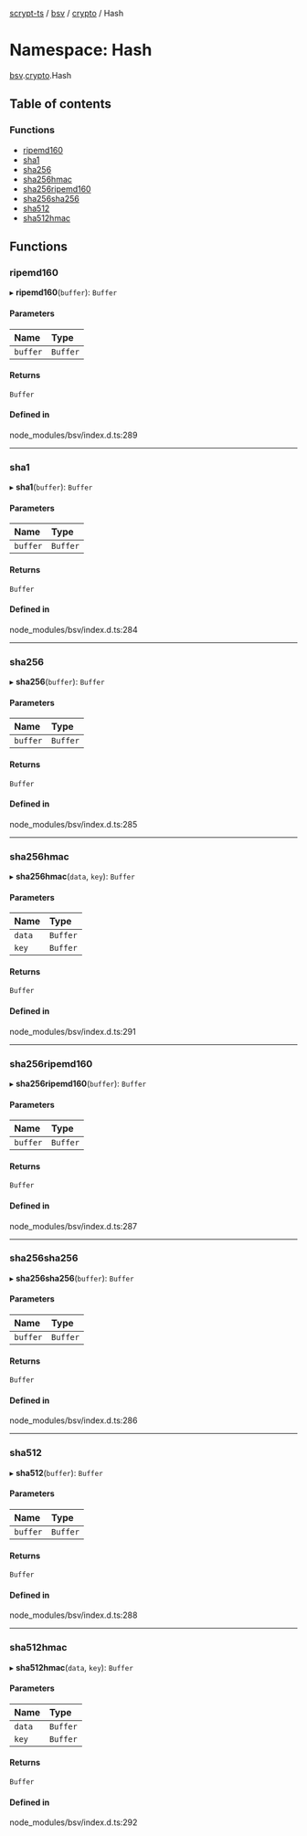 [scrypt-ts](../README.md) / [bsv](bsv.md) / [crypto](bsv.crypto.md) / Hash

# Namespace: Hash

[bsv](bsv.md).[crypto](bsv.crypto.md).Hash

## Table of contents

### Functions

- [ripemd160](bsv.crypto.Hash.md#ripemd160)
- [sha1](bsv.crypto.Hash.md#sha1)
- [sha256](bsv.crypto.Hash.md#sha256)
- [sha256hmac](bsv.crypto.Hash.md#sha256hmac)
- [sha256ripemd160](bsv.crypto.Hash.md#sha256ripemd160)
- [sha256sha256](bsv.crypto.Hash.md#sha256sha256)
- [sha512](bsv.crypto.Hash.md#sha512)
- [sha512hmac](bsv.crypto.Hash.md#sha512hmac)

## Functions

### ripemd160

▸ **ripemd160**(`buffer`): `Buffer`

#### Parameters

| Name | Type |
| :------ | :------ |
| `buffer` | `Buffer` |

#### Returns

`Buffer`

#### Defined in

node_modules/bsv/index.d.ts:289

___

### sha1

▸ **sha1**(`buffer`): `Buffer`

#### Parameters

| Name | Type |
| :------ | :------ |
| `buffer` | `Buffer` |

#### Returns

`Buffer`

#### Defined in

node_modules/bsv/index.d.ts:284

___

### sha256

▸ **sha256**(`buffer`): `Buffer`

#### Parameters

| Name | Type |
| :------ | :------ |
| `buffer` | `Buffer` |

#### Returns

`Buffer`

#### Defined in

node_modules/bsv/index.d.ts:285

___

### sha256hmac

▸ **sha256hmac**(`data`, `key`): `Buffer`

#### Parameters

| Name | Type |
| :------ | :------ |
| `data` | `Buffer` |
| `key` | `Buffer` |

#### Returns

`Buffer`

#### Defined in

node_modules/bsv/index.d.ts:291

___

### sha256ripemd160

▸ **sha256ripemd160**(`buffer`): `Buffer`

#### Parameters

| Name | Type |
| :------ | :------ |
| `buffer` | `Buffer` |

#### Returns

`Buffer`

#### Defined in

node_modules/bsv/index.d.ts:287

___

### sha256sha256

▸ **sha256sha256**(`buffer`): `Buffer`

#### Parameters

| Name | Type |
| :------ | :------ |
| `buffer` | `Buffer` |

#### Returns

`Buffer`

#### Defined in

node_modules/bsv/index.d.ts:286

___

### sha512

▸ **sha512**(`buffer`): `Buffer`

#### Parameters

| Name | Type |
| :------ | :------ |
| `buffer` | `Buffer` |

#### Returns

`Buffer`

#### Defined in

node_modules/bsv/index.d.ts:288

___

### sha512hmac

▸ **sha512hmac**(`data`, `key`): `Buffer`

#### Parameters

| Name | Type |
| :------ | :------ |
| `data` | `Buffer` |
| `key` | `Buffer` |

#### Returns

`Buffer`

#### Defined in

node_modules/bsv/index.d.ts:292
